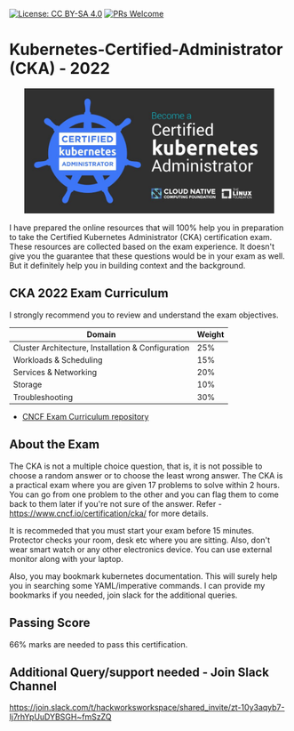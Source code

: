 [![License: CC BY-SA 4.0](https://licensebuttons.net/l/by-sa/4.0/80x15.png)](https://creativecommons.org/licenses/by-sa/4.0/)
[![PRs Welcome](https://img.shields.io/badge/PRs-welcome-brightgreen.svg?style=flat-square)](http://makeapullrequest.com)

# Kubernetes-Certified-Administrator (CKA) - 2022

<p align="center">
  <img width="450" src="CKA.jpeg">
</p>

I have prepared the online resources that will 100% help you in preparation to take the Certified Kubernetes Administrator (CKA) certification exam. These resources are collected based on the exam experience. It doesn't give you the guarantee that these questions would be in your exam as well. But it definitely help you in building context and the background.

## CKA 2022 Exam Curriculum

I strongly recommend you to review and understand the exam objectives.

| Domain                                             | Weight |
|----------------------------------------------------|--------|
| Cluster Architecture, Installation & Configuration | 25%    |
| Workloads & Scheduling                             | 15%    |
| Services & Networking                              | 20%    |
| Storage                                            | 10%    |
| Troubleshooting                                    | 30%    |

* [CNCF Exam Curriculum repository ](https://github.com/cncf/curriculum)

## About the Exam

The CKA is not a multiple choice question, that is, it is not possible to choose a random answer or to choose the least wrong answer. The CKA is a practical exam where you are given 17 problems to solve within 2 hours. You can go from one problem to the other and you can flag them to come back to them later if you're not sure of the answer. Refer - https://www.cncf.io/certification/cka/ for more details.

It is recommeded that you must start your exam before 15 minutes. Protector checks your room, desk etc where you are sitting. Also, don't wear smart watch or any other electronics device. You can use external monitor along with your laptop. 

Also, you may bookmark kubernetes documentation. This will surely help you in searching some YAML/imperative commands. I can provide my bookmarks if you needed, join slack for the additional queries.

## Passing Score

66% marks are needed to pass this certification.

## Additional Query/support needed - Join Slack Channel 
https://join.slack.com/t/hackworksworkspace/shared_invite/zt-10y3aqyb7-Ij7rhYpUuDYBSGH~fmSzZQ



